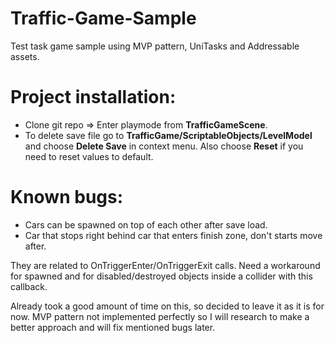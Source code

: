 # Traffic-Game-Sample
Test task game sample using MVP pattern, UniTasks and Addressable assets.

# Project installation:
- Clone git repo => Enter playmode from **TrafficGameScene**.
- To delete save file go to **TrafficGame/ScriptableObjects/LevelModel** and choose **Delete Save** in context menu. Also choose **Reset** if you need to reset values to default.

# Known bugs:
- Cars can be spawned on top of each other after save load.
- Car that stops right behind car that enters finish zone, don't starts move after.

They are related to OnTriggerEnter/OnTriggerExit calls. Need a workaround for spawned and for disabled/destroyed objects inside a collider with this callback.

Already took a good amount of time on this, so decided to leave it as it is for now. 
MVP pattern not implemented perfectly so I will research to make a better approach and
will fix mentioned bugs later.

